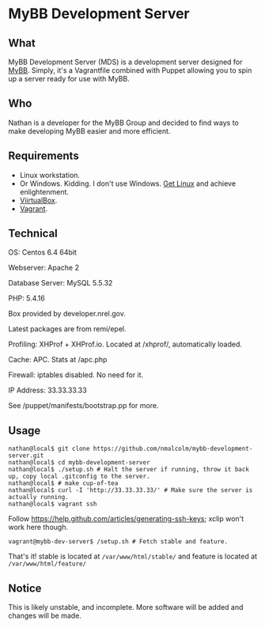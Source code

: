 MyBB Development Server
=======================

What
------------

MyBB Development Server (MDS) is a development server designed for [MyBB](https://www.mybb.com/). Simply, it's a Vagrantfile combined with Puppet allowing you to spin up a server ready for use with MyBB.

Who
------------

Nathan is a developer for the MyBB Group and decided to find ways to make developing MyBB easier and more efficient.

Requirements
------------

 * Linux workstation.
 * Or Windows. Kidding. I don't use Windows. [Get Linux](http://lifehacker.com/5778882/getting-started-with-linux-the-complete-guide) and achieve enlightenment.
 * [ViirtualBox](https://www.virtualbox.org/).
 * [Vagrant](http://vagrantup.com/).

Technical
------------

OS: Centos 6.4 64bit

Webserver: Apache 2

Database Server: MySQL 5.5.32

PHP: 5.4.16

Box provided by developer.nrel.gov.

Latest packages are from remi/epel.

Profiling: XHProf + XHProf.io. Located at /xhprof/, automatically loaded.

Cache: APC. Stats at /apc.php

Firewall: iptables disabled. No need for it.

IP Address: 33.33.33.33

See /puppet/manifests/bootstrap.pp for more.


Usage
------------

    nathan@local$ git clone https://github.com/nmalcolm/mybb-development-server.git
    nathan@local$ cd mybb-development-server
    nathan@local$ ./setup.sh # Halt the server if running, throw it back up, copy local .gitconfig to the server. 
    nathan@local$ # make cup-of-tea
    nathan@local$ curl -I 'http://33.33.33.33/' # Make sure the server is actually running.
    nathan@local$ vagrant ssh

Follow https://help.github.com/articles/generating-ssh-keys; xclip won't work here though.

    vagrant@mybb-dev-server$ /setup.sh # Fetch stable and feature.
    
That's it! stable is located at `/var/www/html/stable/` and feature is located at `/var/www/html/feature/`

Notice
------------

This is likely unstable, and incomplete. More software will be added and changes will be made.
